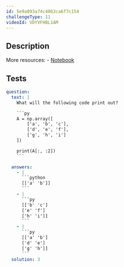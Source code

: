 ```yaml
---
id: 5e9a093a74c4063ca6f7c154
challengeType: 11
videoId: VDYVFHBL1AM
---
```


## Description

<section id='description'>
More resources:
- <a href="https://notebooks.ai/rmotr-curriculum/freecodecamp-intro-to-numpy-6c285b74" target='_blank'>Notebook</a>
</section>

## Tests

<section id='tests'>

````yml
question:
  text: |
    What will the following code print out?

    ```py
    A = np.array([
        ['a', 'b', 'c'],
        ['d', 'e', 'f'],
        ['g', 'h', 'i']
    ])

    print(A[:, :2])
    ```

  answers:
    - |
      ```python
      [['a' 'b']]
      ```
    - |
      ```py
      [['b' 'c']
      ['e' 'f']
      ['h' 'i']]
      ```
    - |
      ```py
      [['a' 'b']
      ['d' 'e']
      ['g' 'h']]
      ```
  solution: 3
````

</section>
